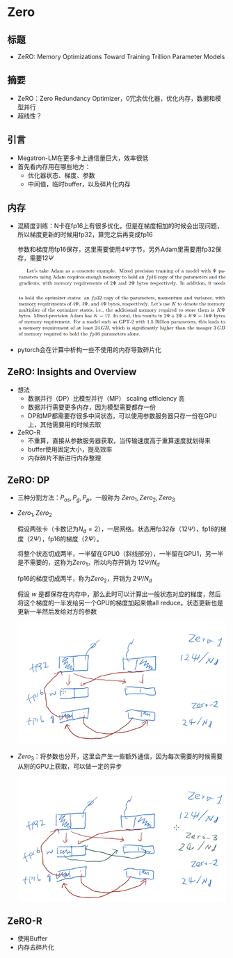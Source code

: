 # Zero

## 标题

- ZeRO: Memory Optimizations Toward Training Trillion Parameter Models

## 摘要

- ZeRO：Zero Redundancy Optimizer，0冗余优化器，优化内存，数据和模型并行
- 超线性？

## 引言

- Megatron-LM在更多卡上通信量巨大，效率很低
- 首先看内存用在哪些地方：
  - 优化器状态、梯度、参数
  - 中间值，临时buffer，以及碎片化内存

## 内存

- 混精度训练：N卡在fp16上有很多优化，但是在梯度相加的时候会出现问题，所以梯度更新的时候用fp32，算完之后再变成fp16

  参数和梯度用fp16保存，这里需要使用$4\Psi$字节，另外Adam里需要用fp32保存，需要$12\Psi$

  ![image-20230509162758253](30-Zero.assets/image-20230509162758253.png)

  ![image-20230509162809220](30-Zero.assets/image-20230509162809220.png)

- pytorch会在计算中析构一些不使用的内存导致碎片化

## ZeRO: Insights and Overview

- 想法
  - 数据并行（DP）比模型并行（MP） scaling efficiency 高
  - 数据并行需要更多内存，因为模型需要都存一份
  - DP和MP都需要存很多中间状态，可以使用参数服务器只存一份在GPU上，其他需要用的时候去取
- ZeRO-R
  - 不重算，直接从参数服务器获取，当传输速度高于重算速度就划得来
  - buffer使用固定大小，提高效率
  - 内存碎片不断进行内存整理

## ZeRO: DP

- 三种分割方法：$P_{os},P_{g},P_{p}$，一般称为 $Zero_1,Zero_2,Zero_3$

- $Zero_1,Zero_2$

  假设两张卡（卡数记为$N_d=2$），一层网络。状态用fp32存（$12\Psi$），fp16的梯度（$2\Psi$），fp16的梯度（$2\Psi$）。

  将整个状态切成两半，一半留在GPU0（斜线部分），一半留在GPU1，另一半是不需要的，这称为$Zero_1$，所以内存开销为 $12\Psi/N_d$

  fp16的梯度切成两半，称为$Zero_2$，开销为 $2\Psi/N_d$

  假设 $w$ 是都保存在内存中，那么此时可以计算出一般状态对应的梯度，然后将这个梯度的一半发给另一个GPU的梯度加起来做all reduce。状态更新也是更新一半然后发给对方的参数

  ![image-20230509162318269](30-Zero.assets/image-20230509162318269.png)

- $Zero_3$：将参数也分开，这里会产生一些额外通信，因为每次需要的时候需要从别的GPU上获取，可以做一定的异步

  ![image-20230509165534101](30-Zero.assets/image-20230509165534101.png)

## ZeRO-R

- 使用Buffer
- 内存去碎片化